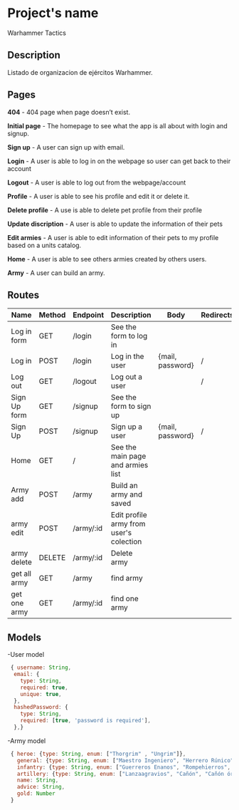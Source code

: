 # Project's name

Warhammer Tactics

## Description

Listado de organizacion de ejércitos Warhammer.

## Pages

**404** - 404 page when page doesn’t exist.

**Initial page** - The homepage to see what the app is all about with login and signup.

**Sign up** - A user can sign up with email.

**Login** - A user is able to log in on the webpage so user can get back to their account

**Logout** - A user is able to log out from the webpage/account



**Profile** - A user is able to see his profile and edit it or delete it.

**Delete profile** - A use is able to delete pet profile from their profile

**Update discription** - A user is able to update the information of their pets

**Edit armies** - A user is able to edit information of their pets to my profile based on a units catalog.



**Home** - A user is able to see others armies created by others users. 

**Army** - A user can build an army.


## Routes

| Name            | Method | Endpoint                      | Description                                      | Body                                  | Redirects       |
| --------------- | ------ | ----------------------------- | ------------------------------------------------ | ------------------------------------- | --------------- |
| Log in form     | GET    | /login                        | See the form to log in                           |                                       |                 |
| Log in          | POST   | /login                        | Log in the user                                  | {mail, password}                      | /               |
| Log out         | GET    | /logout                       | Log out a user                                   |                                       | /               |
| Sign Up form    | GET    | /signup                       | See the form to sign up                          |                                       |                 |
| Sign Up         | POST   | /signup                       | Sign up a user                                   | {mail, password}                      | /               |
| Home            | GET    | /                             | See the main page and armies list                |                                       |                 |
| Army add        | POST   | /army               | Build an army and saved                          |                                       |                 |
| army edit    | POST   | /army/:id | Edit profile army from user's  colection       |                                       |         |
| army delete  | DELETE   | /army/:id | Delete army                                 |                                       |         |
| get all army  | GET   | /army | find army                                 |                                       |         |
| get one army  | GET   | /army/:id | find one army                                 |                                       |         |


## Models

-User model

```javascript
 { username: String,
  email: {
    type: String,
    required: true,
    unique: true,
  },
  hashedPassword: {
    type: String,
    required: [true, 'password is required'],
  },}
```  

-Army model 
```javascript
 { heroe: {type: String, enum: ["Thorgrim" , "Ungrim"]},
   general: {type: String, enum: ["Maestro Ingeniero", "Herrero Rúnico", "Señor del Clan"]},
   infantry: {type: String, enum: ["Guerreros Enanos", "Rompehierros", "Barbaslargas", "Matadores", "Mineros", "Ballesteros", "Atronadores", "Dracohierros"]},
   artillery: {type: String, enum: ["Lanzaagravios", "Cañón", "Cañón órgano", "Lanzallamas", "Girocóptero", "Girocóptero bombardero"]},
   name: String,
   advice: String,
   gold: Number
 }
```

